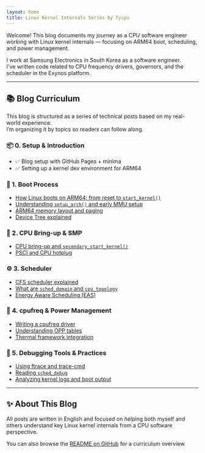 ```yaml
---
layout: home
title: Linux Kernel Internals Series by Tycpu
---
```


Welcome! This blog documents my journey as a CPU software engineer working with Linux kernel internals — focusing on ARM64 boot, scheduling, and power management.

I work at Samsung Electronics in South Korea as a software engineer.  
I've written code related to CPU frequency drivers, governors, and the scheduler in the Exynos platform.

---

## 📚 Blog Curriculum

This blog is structured as a series of technical posts based on my real-world experience.  
I’m organizing it by topics so readers can follow along.

### 📦 0. Setup & Introduction
- ✅ Blog setup with GitHub Pages + minima
- ✅ Setting up a kernel dev environment for ARM64

### 🧠 1. Boot Process
- [How Linux boots on ARM64: from reset to `start_kernel()`](#)
- [Understanding `setup_arch()` and early MMU setup](#)
- [ARM64 memory layout and paging](#)
- [Device Tree explained](#)

### 🧵 2. CPU Bring-up & SMP
- [CPU bring-up and `secondary_start_kernel()`](#)
- [PSCI and CPU hotplug](#)

### ⚙️ 3. Scheduler
- [CFS scheduler explained](#)
- [What are `sched_domain` and `cpu_topology`](#)
- [Energy Aware Scheduling (EAS)](#)

### 🔋 4. cpufreq & Power Management
- [Writing a cpufreq driver](#)
- [Understanding OPP tables](#)
- [Thermal framework integration](#)

### 🔧 5. Debugging Tools & Practices
- [Using ftrace and trace-cmd](#)
- [Reading `sched_debug`](#)
- [Analyzing kernel logs and boot output](#)

---

## ✨ About This Blog

All posts are written in English and focused on helping both myself and others understand key Linux kernel internals from a CPU software perspective.

You can also browse the [README on GitHub](https://github.com/tycpu/tycpu.github.io) for a curriculum overview.
